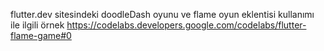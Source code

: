 flutter.dev sitesindeki doodleDash oyunu ve flame oyun eklentisi kullanımı ile ilgili örnek
https://codelabs.developers.google.com/codelabs/flutter-flame-game#0